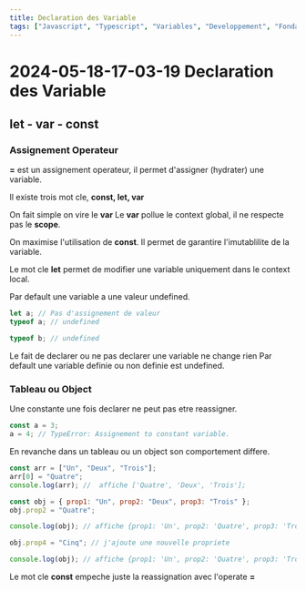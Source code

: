 ```yaml
---
title: Declaration des Variable
tags: ["Javascript", "Typescript", "Variables", "Developpement", "Fondamentaux"]
---
```


# 2024-05-18-17-03-19 Declaration des Variable

## let - var - const

### Assignement Operateur

**=** est un assignement operateur, il permet d'assigner (hydrater) une variable.

Il existe trois mot cle, **const, let, var**

On fait simple on vire le **var**
Le **var** pollue le context global, il ne respecte pas le **scope**.

On maximise l'utilisation de **const**.
Il permet de garantire l'imutablilite de la variable.

Le mot cle **let** permet de modifier une variable uniquement dans le context local.

Par default une variable a une valeur undefined.

```js
let a; // Pas d'assignement de valeur
typeof a; // undefined

typeof b; // undefined
```

Le fait de declarer ou ne pas declarer une variable ne change rien
Par default une variable definie ou non definie est undefined.

### Tableau ou Object

Une constante une fois declarer ne peut pas etre reassigner.

```js
const a = 3;
a = 4; // TypeError: Assignement to constant variable.
```

En revanche dans un tableau ou un object son comportement differe.

```js
const arr = ["Un", "Deux", "Trois"];
arr[0] = "Quatre";
console.log(arr); //  affiche ['Quatre', 'Deux', 'Trois'];

const obj = { prop1: "Un", prop2: "Deux", prop3: "Trois" };
obj.prop2 = "Quatre";

console.log(obj); // affiche {prop1: 'Un', prop2: 'Quatre', prop3: 'Trois'};

obj.prop4 = "Cinq"; // j'ajoute une nouvelle propriete

console.log(obj); // affiche {prop1: 'Un', prop2: 'Quatre', prop3: 'Trois', prop4: "Cinq"};
```

Le mot cle **const** empeche juste la reassignation avec l'operate **=** 
